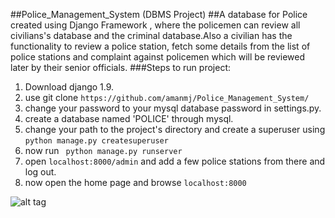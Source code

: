 ##Police_Management_System (DBMS Project)
##A database for Police created using Django Framework , where the policemen can review all civilians's database and the criminal database.Also a civilian has the functionality to review a police station, fetch some details from the list of police stations and complaint against policemen which will be reviewed later by their senior officials.
###Steps to run project:
1. Download django 1.9.
2. use git clone ``` https://github.com/amanmj/Police_Management_System/ ```
3. change your password to your mysql database password in settings.py.
4. create a database named 'POLICE' through mysql.
5. change your path to the project's directory and create a superuser using ```python manage.py createsuperuser```
6. now run ``` python manage.py runserver```
6. open ```localhost:8000/admin``` and add a few police stations from there and log out.
7. now open the home page and browse ```localhost:8000```

![alt tag](https://goo.gl/C5zJca)
